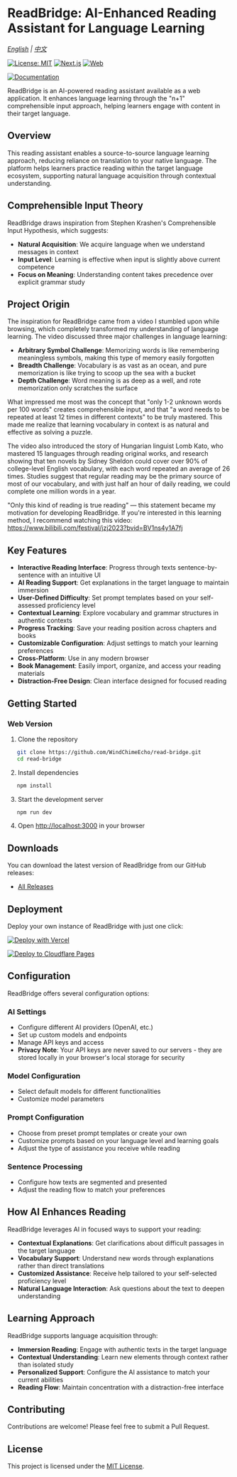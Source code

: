 # ReadBridge: AI-Enhanced Reading Assistant for Language Learning

*[English](./README.md) | [中文](./README.zh-CN.md)*

[![License: MIT](https://img.shields.io/badge/License-MIT-yellow.svg)](https://opensource.org/licenses/MIT) [![Next.js](https://img.shields.io/badge/Next.js-black?logo=next.js&logoColor=white)](https://nextjs.org/) [![Web](https://img.shields.io/badge/Platform-Web-blue)](https://nextjs.org/)

[![Documentation](https://img.shields.io/badge/Documentation-docs.readbridge.cc-blue)](https://docs.readbridge.cc/)

ReadBridge is an AI-powered reading assistant available as a web application. It enhances language learning through the "n+1" comprehensible input approach, helping learners engage with content in their target language.

## Overview

This reading assistant enables a source-to-source language learning approach, reducing reliance on translation to your native language. The platform helps learners practice reading within the target language ecosystem, supporting natural language acquisition through contextual understanding.

## Comprehensible Input Theory

ReadBridge draws inspiration from Stephen Krashen's Comprehensible Input Hypothesis, which suggests:

- **Natural Acquisition**: We acquire language when we understand messages in context
- **Input Level**: Learning is effective when input is slightly above current competence
- **Focus on Meaning**: Understanding content takes precedence over explicit grammar study

## Project Origin

The inspiration for ReadBridge came from a video I stumbled upon while browsing, which completely transformed my understanding of language learning. The video discussed three major challenges in language learning:

- **Arbitrary Symbol Challenge**: Memorizing words is like remembering meaningless symbols, making this type of memory easily forgotten
- **Breadth Challenge**: Vocabulary is as vast as an ocean, and pure memorization is like trying to scoop up the sea with a bucket
- **Depth Challenge**: Word meaning is as deep as a well, and rote memorization only scratches the surface

What impressed me most was the concept that "only 1-2 unknown words per 100 words" creates comprehensible input, and that "a word needs to be repeated at least 12 times in different contexts" to be truly mastered. This made me realize that learning vocabulary in context is as natural and effective as solving a puzzle.

The video also introduced the story of Hungarian linguist Lomb Kato, who mastered 15 languages through reading original works, and research showing that ten novels by Sidney Sheldon could cover over 90% of college-level English vocabulary, with each word repeated an average of 26 times. Studies suggest that regular reading may be the primary source of most of our vocabulary, and with just half an hour of daily reading, we could complete one million words in a year.

"Only this kind of reading is true reading" — this statement became my motivation for developing ReadBridge. If you're interested in this learning method, I recommend watching this video: https://www.bilibili.com/festival/jzj2023?bvid=BV1ns4y1A7fj

## Key Features

- **Interactive Reading Interface**: Progress through texts sentence-by-sentence with an intuitive UI
- **AI Reading Support**: Get explanations in the target language to maintain immersion
- **User-Defined Difficulty**: Set prompt templates based on your self-assessed proficiency level
- **Contextual Learning**: Explore vocabulary and grammar structures in authentic contexts
- **Progress Tracking**: Save your reading position across chapters and books
- **Customizable Configuration**: Adjust settings to match your learning preferences
- **Cross-Platform**: Use in any modern browser
- **Book Management**: Easily import, organize, and access your reading materials
- **Distraction-Free Design**: Clean interface designed for focused reading

## Getting Started

### Web Version

1. Clone the repository
```bash
   git clone https://github.com/WindChimeEcho/read-bridge.git
   cd read-bridge
```

2. Install dependencies
```bash
   npm install
```

3. Start the development server
```bash
   npm run dev
```

4. Open [http://localhost:3000](http://localhost:3000) in your browser


## Downloads

You can download the latest version of ReadBridge from our GitHub releases:

- [All Releases](https://github.com/WindChimeEcho/read-bridge/releases)

## Deployment

Deploy your own instance of ReadBridge with just one click:

[![Deploy with Vercel](https://vercel.com/button)](https://vercel.com/new/clone?repository-url=https://github.com/WindChimeEcho/read-bridge)

[![Deploy to Cloudflare Pages](https://img.shields.io/badge/Deploy%20to-Cloudflare%20Pages-orange.svg?style=for-the-badge&logo=cloudflare)](https://developers.cloudflare.com/pages/framework-guides/deploy-a-nextjs-site/)

## Configuration

ReadBridge offers several configuration options:

### AI Settings
- Configure different AI providers (OpenAI, etc.)
- Set up custom models and endpoints
- Manage API keys and access
- **Privacy Note**: Your API keys are never saved to our servers - they are stored locally in your browser's local storage for security

### Model Configuration
- Select default models for different functionalities
- Customize model parameters

### Prompt Configuration
- Choose from preset prompt templates or create your own
- Customize prompts based on your language level and learning goals
- Adjust the type of assistance you receive while reading

### Sentence Processing
- Configure how texts are segmented and presented
- Adjust the reading flow to match your preferences

## How AI Enhances Reading

ReadBridge leverages AI in focused ways to support your reading:

- **Contextual Explanations**: Get clarifications about difficult passages in the target language
- **Vocabulary Support**: Understand new words through explanations rather than direct translations
- **Customized Assistance**: Receive help tailored to your self-selected proficiency level
- **Natural Language Interaction**: Ask questions about the text to deepen understanding

## Learning Approach

ReadBridge supports language acquisition through:

- **Immersion Reading**: Engage with authentic texts in the target language
- **Contextual Understanding**: Learn new elements through context rather than isolated study
- **Personalized Support**: Configure the AI assistance to match your current abilities
- **Reading Flow**: Maintain concentration with a distraction-free interface


## Contributing

Contributions are welcome! Please feel free to submit a Pull Request.

## License

This project is licensed under the [MIT License](LICENSE).